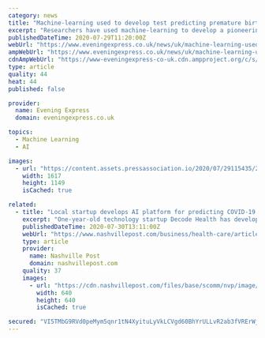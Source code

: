 ```yaml
---
category: news
title: "Machine-learning used to develop test predicting premature births"
excerpt: "Researchers have used machine-learning to develop a pioneering test to accurately predict potential premature births (Danny Lawson/PA) Machine-learning has been used to develop a pioneering test which accurately predicted potential premature births in ..."
publishedDateTime: 2020-07-29T11:20:00Z
webUrl: "https://www.eveningexpress.co.uk/news/uk/machine-learning-used-to-develop-test-predicting-premature-births/"
ampWebUrl: "https://www.eveningexpress.co.uk/news/uk/machine-learning-used-to-develop-test-predicting-premature-births/amp/"
cdnAmpWebUrl: "https://www-eveningexpress-co-uk.cdn.ampproject.org/c/s/www.eveningexpress.co.uk/news/uk/machine-learning-used-to-develop-test-predicting-premature-births/amp/"
type: article
quality: 44
heat: 44
published: false

provider:
  name: Evening Express
  domain: eveningexpress.co.uk

topics:
  - Machine Learning
  - AI

images:
  - url: "https://content.assets.pressassociation.io/2020/07/29115435/22880a1e-7487-4735-84f8-c5bc3a33b4d4.jpg"
    width: 1617
    height: 1149
    isCached: true

related:
  - title: "Local startup develops AI platform for predicting COVID-19 trends"
    excerpt: "One-year-old technology startup Decode Health has developed a predictive artificial intelligence platform that identifies emerging trends in the COVID-19 outbreak, providing governments and other organizations early insights to where resources need to be ..."
    publishedDateTime: 2020-07-30T13:11:00Z
    webUrl: "https://www.nashvillepost.com/business/health-care/article/21141766/local-startup-develops-ai-platform-for-predicting-covid19-trends"
    type: article
    provider:
      name: Nashville Post
      domain: nashvillepost.com
    quality: 37
    images:
      - url: "https://cdn.nashvillepost.com/files/base/scomm/nvp/image/2020/07/640w/ChaseSpurlock_square.5f22c1f334d6c.jpg"
        width: 640
        height: 640
        isCached: true

secured: "VI5TMbG9RVd0peMym5qnr1tN4XyituLyVkLCVgd60BhYrULLvR2ab3fVRErWjbHfysUSq2OYb4XGS1z3dJ80QHC5Hnb1ubajoEanLN1QkgjVh1HXpAk99agRVPW4ylDuEUCCiODAUlccPalYnMI1Rrihqc01XEDCwsvBSLE0QH4nMWi3HZ4gCfcMAeUR5KUJX6JvX8qD3FCfjXEE+kKLzjd4pvV1d68OhGqsBMMf0ehKNO3N4uAsnU2PoTsnnFGf09Rw/Ms2ex2Hzmgaov3aVzH4Nvn0ZkwdIwKm6EpbUq+McaK/1VhEEIUpMMqonHs50TE1HhkXYl0mHYdJ7v/XqQ==;xhVCpAIeKAKt+65YprP9lQ=="
---
```


